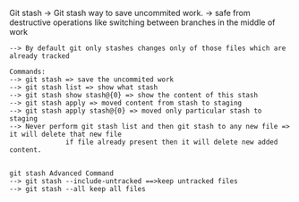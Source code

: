 Git stash
    -> Git stash way to save uncommited work.
    -> safe from destructive operations like switching between branches in the middle of work

    --> By default git only stashes changes only of those files which are already tracked

    Commands:
    --> git stash => save the uncommited work
    --> git stash list => show what stash 
    --> git stash show stash@{0} => show the content of this stash
    --> git stash apply => moved content from stash to staging
    --> git stash apply stash@{0} => moved only particular stash to staging
    --> Never perform git stash list and then git stash to any new file => it will delete that new file
                  if file already present then it will delete new added content.


    git stash Advanced Command
    --> git stash --include-untracked ==>keep untracked files
    --> git stash --all keep all files

